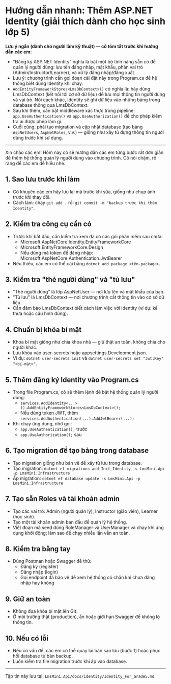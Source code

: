 ﻿# Hướng dẫn nhanh: Thêm ASP.NET Identity (giải thích dành cho học sinh lớp 5)

**Lưu ý ngắn (dành cho người làm kỹ thuật) — cô tóm tắt trước khi hướng dẫn các em:**

- "Đăng ký ASP.NET Identity" nghĩa là bật một bộ tính năng sẵn có để quản lý người dùng: lưu tên đăng nhập, mật khẩu, phân vai trò (Admin/Instructor/Learner), và xử lý đăng nhập/đăng xuất.
- Lưu ý: chương trình cần gọi đoạn cài đặt này trong Program.cs để hệ thống biết dùng Identity khi chạy.
- `AddEntityFrameworkStores<LmsDbContext>()` có nghĩa là: hãy dùng LmsDbContext (kết nối tới cơ sở dữ liệu) để lưu mọi thông tin người dùng và vai trò. Nói cách khác, Identity sẽ ghi dữ liệu vào những bảng trong database thông qua LmsDbContext.
- Sau khi thêm, cần bật middleware xác thực trong pipeline: `app.UseAuthentication()` và `app.UseAuthorization()` để cho phép kiểm tra ai được phép làm gì.
- Cuối cùng, phải tạo migration và cập nhật database (tạo bảng `AspNetUsers`, `AspNetRoles`, v.v.) — giống như xây tủ đựng thông tin người dùng trước khi sử dụng.

---

Xin chào các em! Hôm nay cô sẽ hướng dẫn các em từng bước rất đơn giản để thêm hệ thống quản lý người dùng vào chương trình. Cô nói chậm, rõ ràng để các em dễ hiểu nhé.

## 1. Sao lưu trước khi làm
- Cô khuyên các em hãy lưu lại mã trước khi sửa, giống như chụp ảnh trước khi thay đổi.
- Cách làm: chạy `git add .` rồi `git commit -m "backup trước khi thêm Identity"`.

## 2. Kiểm tra công cụ cần có
- Trước khi bắt đầu, cần kiểm tra xem đã có các gói phần mềm sau chưa:
  - Microsoft.AspNetCore.Identity.EntityFrameworkCore
  - Microsoft.EntityFrameworkCore.Design
  - Nếu dùng mã token để đăng nhập: Microsoft.AspNetCore.Authentication.JwtBearer
- Nếu thiếu, các em có thể cài bằng `dotnet add package <tên-package>`.

## 3. Kiểm tra "thẻ người dùng" và "tủ lưu"
- "Thẻ người dùng" là lớp AspNetUser — nơi lưu tên và mật khẩu của bạn.
- "Tủ lưu" là LmsDbContext — nơi chương trình cất thông tin vào cơ sở dữ liệu.
- Cần đảm bảo LmsDbContext biết cách làm việc với Identity (ví dụ: kế thừa hoặc cấu hình đúng).

## 4. Chuẩn bị khóa bí mật
- Khóa bí mật giống như chìa khóa nhà — giữ thật an toàn, không chia cho người khác.
- Lưu khóa vào user-secrets hoặc appsettings.Development.json.
- Ví dụ: `dotnet user-secrets init` và `dotnet user-secrets set "Jwt:Key" "<bí-mật>"`.

## 5. Thêm đăng ký Identity vào Program.cs
- Trong file Program.cs, cô sẽ thêm lệnh để bật hệ thống quản lý người dùng:
  - `services.AddIdentity<...>().AddEntityFrameworkStores<LmsDbContext>();`
  - Nếu dùng token JWT, thêm `services.AddAuthentication(...).AddJwtBearer(...);`
- Khi chạy ứng dụng, nhớ gọi:
  - `app.UseAuthentication();` trước
  - `app.UseAuthorization();` sau

## 6. Tạo migration để tạo bảng trong database
- Tạo migration giống như bản vẽ để xây tủ lưu trong database.
- Tạo migration: `dotnet ef migrations add Init_Identity -s LmsMini.Api -p LmsMini.Infrastructure`
- Áp migration: `dotnet ef database update -s LmsMini.Api -p LmsMini.Infrastructure`

## 7. Tạo sẵn Roles và tài khoản admin
- Tạo các vai trò: Admin (người quản lý), Instructor (giáo viên), Learner (học sinh).
- Tạo một tài khoản admin ban đầu để quản lý hệ thống.
- Viết đoạn mã seed dùng RoleManager và UserManager và chạy khi ứng dụng khởi động; làm sao để chạy nhiều lần vẫn an toàn.

## 8. Kiểm tra bằng tay
- Dùng Postman hoặc Swagger để thử:
  - Đăng ký (register)
  - Đăng nhập (login)
  - Gọi endpoint đã bảo vệ để xem hệ thống có chặn khi chưa đăng nhập hay không

## 9. Giữ an toàn
- Không đưa khóa bí mật lên Git.
- Ở môi trường thật (production), ẩn hoặc giới hạn Swagger để không lộ thông tin.

## 10. Nếu có lỗi
- Nếu có vấn đề, các em có thể quay lại bản sao lưu (bước 1) hoặc phục hồi database từ bản backup.
- Luôn kiểm tra file migration trước khi áp vào database.

---
Tập tin này lưu tại: `LmsMini.Api/docs/identity/Identity_For_Grade5.md`